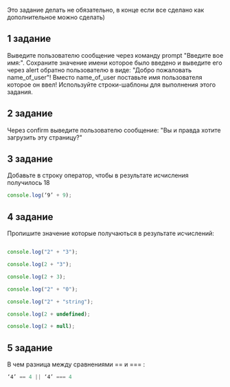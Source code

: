 Это задание делать не обязательно, в конце если все сделано как дополнительное можно сделать)

## 1 задание

Выведите пользователю сообщение через команду prompt "Введите вое имя:".
Сохраните значение имени которое было введено и выведите его через alert обратно пользователю в виде: "Добро пожаловать name_of_user"! Вместо name_of_user поставьте имя пользователя которое он ввел! Используйте строки-шаблоны для выполнения этого задания.

## 2 задание

Через confirm выведите пользователю сообщение: "Вы и правда хотите загрузить эту страницу?" 

## 3 задание

Добавьте в строку оператор, чтобы в результате исчисления получилось 18

```javascript
console.log(‘9’ + 9);
```

## 4 задание

Пропишите значение которые получаються в результате исчислений:

```javascript

console.log("2" + "3");

console.log(2 + "3");

console.log(2 + 3);

console.log("2" + "0");

console.log("2" + "string");

console.log(2 + undefined);

console.log(2 + null);

```

## 5 задание

В чем разница между сравнениями == и === :

```javascript
‘4’ == 4 || ‘4’ === 4
```
